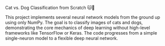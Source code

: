 Cat vs. Dog Classification from Scratch 🐱🐶

This project implements several neural network models from the ground up using only NumPy. The goal is to classify images of cats and dogs, demonstrating the core mechanics of deep learning without high-level frameworks like TensorFlow or Keras. The code progresses from a simple single-neuron model to a flexible deep neural network.
